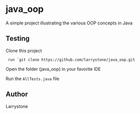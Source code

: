 # java_oop
A simple project illustrating the various OOP concepts in Java

## Testing
Clone this project
```
 run `git clone https://github.com/larrystone/java_oop.git
```

Open the folder (java_oop) in your favorite IDE

Run the `AllTests.java` file

## Author
Larrystone
